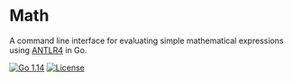 # Math
A command line interface for evaluating simple mathematical expressions using [ANTLR4](https://github.com/antlr/antlr4) in Go.

[![Go 1.14](https://img.shields.io/badge/Go-1.14-blue.svg)](http://java.oracle.com)
[![License](https://img.shields.io/badge/License-Apache_2-blue.svg)](https://raw.githubusercontent.com/piankalabs/math/master/LICENSE)